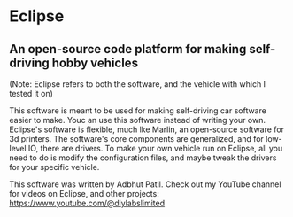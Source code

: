 # Eclipse
## An open-source code platform for making self-driving hobby vehicles


(Note: Eclipse refers to both the software, and the vehicle with which I tested it on)

This software is meant to be used for making self-driving car software easier to make. Youc an use this software instead of writing your own. Eclipse's 
software is flexible, much lke Marlin, an open-source software for 3d printers. The software's core components are generalized, and for low-level IO, there are drivers. To make your own vehicle run on Eclipse, all you need to do is modify the configuration files, and maybe tweak the drivers for your specific vehicle.

This software was written by Adbhut Patil. Check out my YouTube channel for videos on Eclipse, and other projects:
https://www.youtube.com/@diylabslimited
